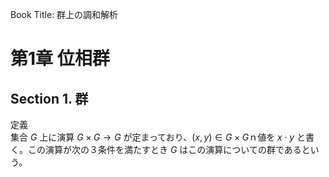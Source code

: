 Book Title: 群上の調和解析

 # 第1章 位相群
 ## Section 1. 群
 定義 </br>
 集合 $G$ 上に演算 $G\times G\rightarrow G$ が定まっており、$(x,y)\in G\times G$ｎ値を $x\cdot y$ と書く。この演算が次の３条件を満たすとき $G$ はこの演算についての群であるという。</br>
 
